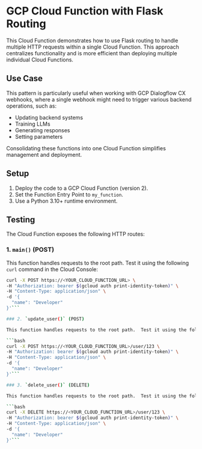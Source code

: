 # GCP Cloud Function with Flask Routing

This Cloud Function demonstrates how to use Flask routing to handle multiple HTTP requests within a single Cloud Function. This approach centralizes functionality and is more efficient than deploying multiple individual Cloud Functions.

## Use Case

This pattern is particularly useful when working with GCP Dialogflow CX webhooks, where a single webhook might need to trigger various backend operations, such as:

* Updating backend systems
* Training LLMs
* Generating responses
* Setting parameters

Consolidating these functions into one Cloud Function simplifies management and deployment.

## Setup

1. Deploy the code to a GCP Cloud Function (version 2).
2. Set the Function Entry Point to `my_function`.
3. Use a Python 3.10+ runtime environment.

## Testing

The Cloud Function exposes the following HTTP routes:

### 1. `main()` (POST)

This function handles requests to the root path.  Test it using the following `curl` command in the Cloud Console:

```bash
curl -X POST https://<YOUR_CLOUD_FUNCTION_URL> \
-H "Authorization: bearer $(gcloud auth print-identity-token)" \
-H "Content-Type: application/json" \
-d '{
  "name": "Developer"
}'```

### 2. `update_user()` (POST)

This function handles requests to the root path.  Test it using the following `curl` command in the Cloud Console:

```bash
curl -X POST https://<YOUR_CLOUD_FUNCTION_URL>/user/123 \
-H "Authorization: bearer $(gcloud auth print-identity-token)" \
-H "Content-Type: application/json" \
-d '{
  "name": "Developer"
}'```

### 3. `delete_user()` (DELETE)

This function handles requests to the root path.  Test it using the following `curl` command in the Cloud Console:

```bash
curl -X DELETE https://<YOUR_CLOUD_FUNCTION_URL>/user/123 \
-H "Authorization: bearer $(gcloud auth print-identity-token)" \
-H "Content-Type: application/json" \
-d '{
  "name": "Developer"
}'```
